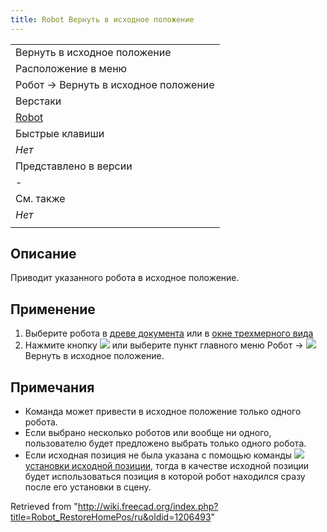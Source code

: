 ```yaml
---
title: Robot Вернуть в исходное положение
---
```

|  |
| --- |
| Вернуть в исходное положение |
| Расположение в меню |
| Робот → Вернуть в исходное положение |
| Верстаки |
| [Robot](/Robot_Workbench/ru "Robot Workbench/ru") |
| Быстрые клавиши |
| *Нет* |
| Представлено в версии |
| - |
| См. также |
| *Нет* |
|  |

## Описание

Приводит указанного робота в исходное положение.

## Применение

1. Выберите робота в [древе документа](/Tree_view/ru "Tree view/ru") или в [окне трехмерного вида](/3D_view/ru "3D view/ru")
2. Нажмите кнопку ![](/images/Robot_RestoreHomePos.svg) или выберите пункт главного меню Робот → ![](/images/Robot_RestoreHomePos.svg) Вернуть в исходное положение.

## Примечания

* Команда может привести в исходное положение только одного робота.
* Если выбрано несколько роботов или вообще ни одного, пользователю будет предложено выбрать только одного робота.
* Если исходная позиция не была указана с помощью команды ![](/images/Robot_SetHomePos.svg) [установки исходной позиции](/Robot_SetHomePos/ru "Robot SetHomePos/ru"), тогда в качестве исходной позиции будет использоваться позиция в которой робот находился сразу после его установки в сцену.

Retrieved from "<http://wiki.freecad.org/index.php?title=Robot_RestoreHomePos/ru&oldid=1206493>"